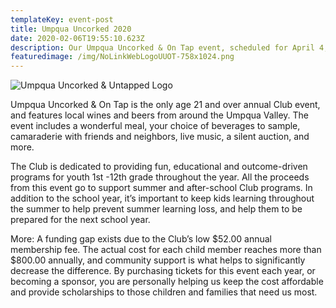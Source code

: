 ```yaml
---
templateKey: event-post
title: Umpqua Uncorked 2020
date: 2020-02-06T19:55:10.623Z
description: Our Umpqua Uncorked & On Tap event, scheduled for April 4, 2020, has been postponed.  Please check back for the rescheduled date, or contact Patti by email at plafreniere@bgcuv.org or phone 541-440-9505. Thank you for your support and understanding.
featuredimage: /img/NoLinkWebLogoUUOT-758x1024.png
---
```


![Umpqua Uncorked & Untapped Logo](/img/LOGOPage26BackgroundUncorked-1.png)

Umpqua Uncorked & On Tap is the only age 21 and over annual Club event, and features local wines and beers from around the Umpqua Valley. The event includes a wonderful meal, your choice of beverages to sample, camaraderie with friends and neighbors, live music, a silent auction, and more.

The Club is dedicated to providing fun, educational and outcome-driven programs for youth 1st -12th grade throughout the year. All the proceeds from this event go to support summer and after-school Club programs. In addition to the school year, it’s important to keep kids learning throughout the summer to help prevent summer learning loss, and help them to be prepared for the next school year.

More:
A funding gap exists due to the Club’s low $52.00 annual membership fee. The actual cost for each child member reaches more than $800.00 annually, and community support is what helps to significantly decrease the difference. By purchasing tickets for this event each year, or becoming a sponsor, you are personally helping us keep the cost affordable and provide scholarships to those children and families that need us most.
